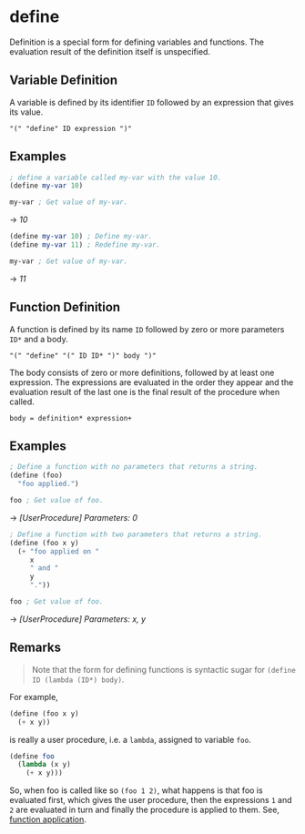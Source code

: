 # define
Definition is a special form for defining variables and functions.
The evaluation result of the definition itself is unspecified.

## Variable Definition
A variable is defined by its identifier `ID` followed by an expression that gives its value.
```
"(" "define" ID expression ")"
```

## Examples
```scheme
; define a variable called my-var with the value 10.
(define my-var 10)

my-var ; Get value of my-var.
```
-> *10*

```scheme
(define my-var 10) ; Define my-var.
(define my-var 11) ; Redefine my-var.

my-var ; Get value of my-var.
```
-> *11*

## Function Definition
A function is defined by its name `ID` followed by zero or more parameters `ID*` and a body.
```
"(" "define" "(" ID ID* ")" body ")"
```

The body consists of zero or more definitions, followed by at least one expression.
The expressions are evaluated in the order they appear and the evaluation result of the last one
is the final result of the procedure when called.
```
body = definition* expression+
```

## Examples
```scheme
; Define a function with no parameters that returns a string.
(define (foo)
  "foo applied.")

foo ; Get value of foo.
```
-> *[UserProcedure] Parameters: 0*

```scheme
; Define a function with two parameters that returns a string.
(define (foo x y)
  (+ "foo applied on "
     x
     " and "
     y
     "."))

foo ; Get value of foo.
```
-> *[UserProcedure] Parameters: x, y*

## Remarks

> Note that the form for defining functions is syntactic sugar for `(define ID (lambda (ID*) body)`.

For example,
```scheme
(define (foo x y)
  (+ x y))
```
is really a user procedure, i.e. a `lambda`, assigned to variable `foo`.
```scheme
(define foo
  (lambda (x y)
    (+ x y)))
```

So, when foo is called like so `(foo 1 2)`, what happens is that foo is evaluated first, which gives
the user procedure, then the expressions `1` and `2` are evaluated in turn and finally the
procedure is applied to them. See, [function application](function-application.md).